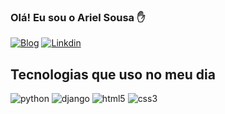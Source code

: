 ### Olá! Eu sou o Ariel Sousa ✋  

[![Blog](https://img.shields.io/badge/Instagram-E4405F?style=for-the-badge&logo=instagram&logoColor=white)](https://www.instagram.com/ariel.dzn/)
[![Linkdin](https://img.shields.io/badge/LinkedIn-0077B5?style=for-the-badge&logo=linkedin&logoColor=white)](https://www.linkedin.com/in/ariel-rodriguês-de-sousa-7265aa278/)



## Tecnologias que uso no meu dia
<div style="display: inline_block">
<img aling="center" alt="python" src="https://img.shields.io/badge/Python-14354C?style=for-the-badge&logo=python&logoColor=white">
<img aling="center" alt="django" src="https://img.shields.io/badge/Django-092E20?style=for-the-badge&logo=django&logoColor=white">
<img aling="center" alt="html5" src="https://img.shields.io/badge/HTML5-E34F26?style=for-the-badge&logo=html5&logoColor=white">
<img aling="center" alt="css3" src="https://img.shields.io/badge/CSS3-1572B6?style=for-the-badge&logo=css3&logoColor=white">
</div>
